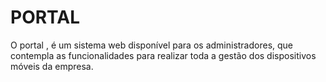 # PORTAL

O portal , é um sistema web disponível para os administradores, que contempla as funcionalidades para realizar toda a gestão dos dispositivos móveis da empresa.
